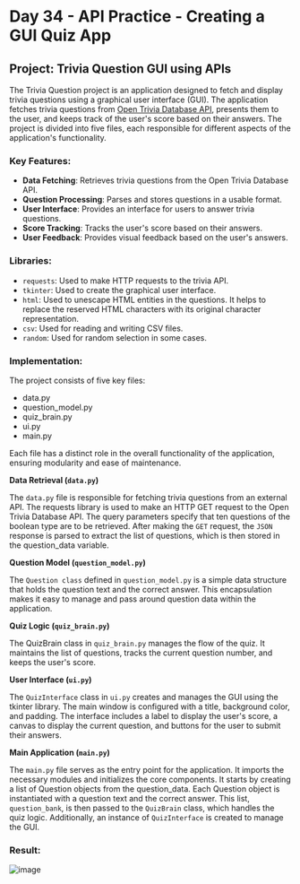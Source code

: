 # Day 34 - API Practice - Creating a GUI Quiz App

## Project: Trivia Question GUI using APIs

The Trivia Question project is an application designed to fetch and display trivia questions using a graphical user interface (GUI). The application fetches trivia questions from [Open Trivia Database API](https://opentdb.com/api_config.php), presents them to the user, and keeps track of the user's score based on their answers. The project is divided into five files, each responsible for different aspects of the application's functionality.

### Key Features:

- **Data Fetching**: Retrieves trivia questions from the Open Trivia Database API.
- **Question Processing**: Parses and stores questions in a usable format.
- **User Interface**: Provides an interface for users to answer trivia questions.
- **Score Tracking**: Tracks the user's score based on their answers.
- **User Feedback**: Provides visual feedback based on the user's answers.

### Libraries:
- `requests`: Used to make HTTP requests to the trivia API.
- `tkinter`: Used to create the graphical user interface.
- `html`: Used to unescape HTML entities in the questions. It helps to replace the reserved HTML characters with its original character representation.
- `csv`: Used for reading and writing CSV files.
- `random`: Used for random selection in some cases.

### Implementation:

The project consists of five key files:

- data.py
- question_model.py
- quiz_brain.py
- ui.py
- main.py

Each file has a distinct role in the overall functionality of the application, ensuring modularity and ease of maintenance.

**Data Retrieval (`data.py`)**

The `data.py` file is responsible for fetching trivia questions from an external API. The requests library is used to make an HTTP GET request to the Open Trivia Database API. The query parameters specify that ten questions of the boolean type are to be retrieved. After making the `GET` request, the `JSON` response is parsed to extract the list of questions, which is then stored in the question_data variable.

**Question Model (`question_model.py`)**

The `Question class` defined in `question_model.py` is a simple data structure that holds the question text and the correct answer. This encapsulation makes it easy to manage and pass around question data within the application.

**Quiz Logic (`quiz_brain.py`)**

The QuizBrain class in `quiz_brain.py` manages the flow of the quiz. It maintains the list of questions, tracks the current question number, and keeps the user's score. 

**User Interface (`ui.py`)**

The `QuizInterface` class in `ui.py` creates and manages the GUI using the tkinter library. The main window is configured with a title, background color, and padding. The interface includes a label to display the user's score, a canvas to display the current question, and buttons for the user to submit their answers. 

**Main Application (`main.py`)**

The `main.py` file serves as the entry point for the application. It imports the necessary modules and initializes the core components. It starts by creating a list of Question objects from the question_data. Each Question object is instantiated with a question text and the correct answer. This list, `question_bank`, is then passed to the `QuizBrain` class, which handles the quiz logic. Additionally, an instance of `QuizInterface` is created to manage the GUI.

### Result:

![image](https://github.com/cristobalgrau/100-days-of-python/assets/119089907/9a7a18be-d2f6-435f-9ded-36074f1c1864)

